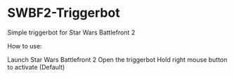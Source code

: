 # SWBF2-Triggerbot
Simple triggerbot for Star Wars Battlefront 2

How to use: 

Launch Star Wars Battlefront 2
Open the triggerbot
Hold right mouse button to activate (Default)
